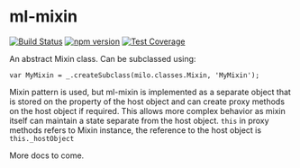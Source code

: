 # ml-mixin

[![Build Status](https://travis-ci.org/milojs/ml-mixin.svg?branch=master)](https://travis-ci.org/milojs/ml-mixin)
[![npm version](https://badge.fury.io/js/ml-mixin.svg)](https://badge.fury.io/js/ml-mixin)
[![Test Coverage](https://codeclimate.com/github/milojs/ml-mixin/badges/coverage.svg)](https://codeclimate.com/github/milojs/ml-mixin/coverage)

An abstract Mixin class.
Can be subclassed using:
```
var MyMixin = _.createSubclass(milo.classes.Mixin, 'MyMixin');
```
Mixin pattern is used, but ml-mixin is implemented as a separate object that is stored on the property of the host object and can create proxy methods on the host object if required. This allows more complex behavior as mixin itself can maintain a state separate from the host object.
`this` in proxy methods refers to Mixin instance, the reference to the host object is `this._hostObject`

More docs to come.
